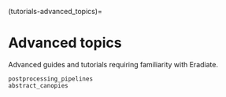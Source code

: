 (tutorials-advanced_topics)=

Advanced topics
===============

Advanced guides and tutorials requiring familiarity with Eradiate.

```{nbgallery}
postprocessing_pipelines
abstract_canopies
```